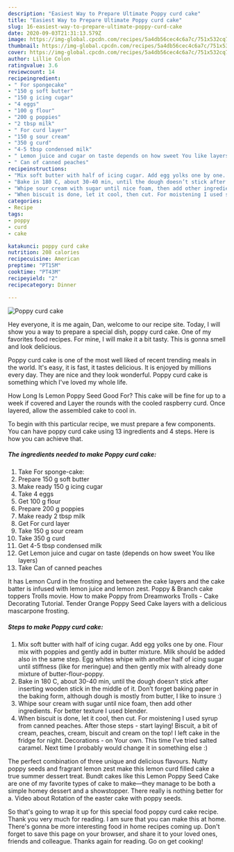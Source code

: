 ```yaml
---
description: "Easiest Way to Prepare Ultimate Poppy curd cake"
title: "Easiest Way to Prepare Ultimate Poppy curd cake"
slug: 16-easiest-way-to-prepare-ultimate-poppy-curd-cake
date: 2020-09-03T21:31:13.579Z
image: https://img-global.cpcdn.com/recipes/5a4db56cec4c6a7c/751x532cq70/poppy-curd-cake-recipe-main-photo.jpg
thumbnail: https://img-global.cpcdn.com/recipes/5a4db56cec4c6a7c/751x532cq70/poppy-curd-cake-recipe-main-photo.jpg
cover: https://img-global.cpcdn.com/recipes/5a4db56cec4c6a7c/751x532cq70/poppy-curd-cake-recipe-main-photo.jpg
author: Lillie Colon
ratingvalue: 3.6
reviewcount: 14
recipeingredient:
- " For spongecake"
- "150 g soft butter"
- "150 g icing cugar"
- "4 eggs"
- "100 g flour"
- "200 g poppies"
- "2 tbsp milk"
- " For curd layer"
- "150 g sour cream"
- "350 g curd"
- "4-5 tbsp condensed milk"
- " Lemon juice and cugar on taste depends on how sweet You like layers"
- " Can of canned peaches"
recipeinstructions:
- "Mix soft butter with half of icing cugar. Add egg yolks one by one. Flour mix with poppies and gently add in butter mixture. Milk should be added also in the same step. Egg whites whipe with another half of icing sugar until stiffness (like for meringue) and then gently mix with already done mixture of butter-flour-poppy."
- "Bake in 180 C, about 30-40 min, until the dough doesn’t stick after inserting wooden stick in the middle of it. Don’t forget baking paper in the baking form, although dough is mostly from butter, I like to insure :)"
- "Whipe sour cream with sugar until nice foam, then add other ingredients. For better texture I used blender."
- "When biscuit is done, let it cool, then cut. For moistening I used syrup from canned peaches. After those steps - start laying! Biscuit, a bit of cream, peaches, cream, biscuit and cream on the top! I left cake in the fridge for night. Decorations - on Your own. This time I’ve tried salted caramel. Next time I probably would change it in something else :)"
categories:
- Recipe
tags:
- poppy
- curd
- cake

katakunci: poppy curd cake 
nutrition: 208 calories
recipecuisine: American
preptime: "PT15M"
cooktime: "PT43M"
recipeyield: "2"
recipecategory: Dinner

---
```



![Poppy curd cake](https://img-global.cpcdn.com/recipes/5a4db56cec4c6a7c/751x532cq70/poppy-curd-cake-recipe-main-photo.jpg)

Hey everyone, it is me again, Dan, welcome to our recipe site. Today, I will show you a way to prepare a special dish, poppy curd cake. One of my favorites food recipes. For mine, I will make it a bit tasty. This is gonna smell and look delicious.

Poppy curd cake is one of the most well liked of recent trending meals in the world. It's easy, it is fast, it tastes delicious. It is enjoyed by millions every day. They are nice and they look wonderful. Poppy curd cake is something which I've loved my whole life.

How Long Is Lemon Poppy Seed Good For? This cake will be fine for up to a week if covered and Layer the rounds with the cooled raspberry curd. Once layered, allow the assembled cake to cool in.


To begin with this particular recipe, we must prepare a few components. You can have poppy curd cake using 13 ingredients and 4 steps. Here is how you can achieve that.

<!--inarticleads1-->

##### The ingredients needed to make Poppy curd cake:

1. Take  For sponge-cake:
1. Prepare 150 g soft butter
1. Make ready 150 g icing cugar
1. Take 4 eggs
1. Get 100 g flour
1. Prepare 200 g poppies
1. Make ready 2 tbsp milk
1. Get  For curd layer
1. Take 150 g sour cream
1. Take 350 g curd
1. Get 4-5 tbsp condensed milk
1. Get  Lemon juice and cugar on taste (depends on how sweet You like layers)
1. Take  Can of canned peaches


It has Lemon Curd in the frosting and between the cake layers and the cake batter is infused with lemon juice and lemon zest. Poppy &amp; Branch cake toppers Trolls movie. How to make Poppy from Dreamworks Trolls - Cake Decorating Tutorial. Tender Orange Poppy Seed Cake layers with a delicious mascarpone frosting. 

<!--inarticleads2-->

##### Steps to make Poppy curd cake:

1. Mix soft butter with half of icing cugar. Add egg yolks one by one. Flour mix with poppies and gently add in butter mixture. Milk should be added also in the same step. Egg whites whipe with another half of icing sugar until stiffness (like for meringue) and then gently mix with already done mixture of butter-flour-poppy.
1. Bake in 180 C, about 30-40 min, until the dough doesn’t stick after inserting wooden stick in the middle of it. Don’t forget baking paper in the baking form, although dough is mostly from butter, I like to insure :)
1. Whipe sour cream with sugar until nice foam, then add other ingredients. For better texture I used blender.
1. When biscuit is done, let it cool, then cut. For moistening I used syrup from canned peaches. After those steps - start laying! Biscuit, a bit of cream, peaches, cream, biscuit and cream on the top! I left cake in the fridge for night. Decorations - on Your own. This time I’ve tried salted caramel. Next time I probably would change it in something else :)


The perfect combination of three unique and delicious flavours. Nutty poppy seeds and fragrant lemon zest make this lemon curd filled cake a true summer dessert treat. Bundt cakes like this Lemon Poppy Seed Cake are one of my favorite types of cake to make—they manage to be both a simple homey dessert and a showstopper. There really is nothing better for a. Video about Rotation of the easter cake with poppy seeds. 

So that's going to wrap it up for this special food poppy curd cake recipe. Thank you very much for reading. I am sure that you can make this at home. There's gonna be more interesting food in home recipes coming up. Don't forget to save this page on your browser, and share it to your loved ones, friends and colleague. Thanks again for reading. Go on get cooking!
